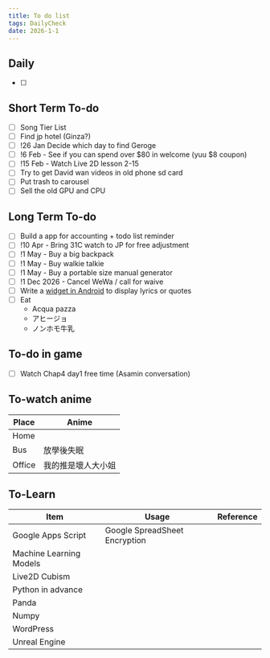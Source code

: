 ```yaml
---
title: To do list
tags: DailyCheck
date: 2026-1-1
---
```


## Daily
- [ ] 
## Short Term To-do
- [ ] Song Tier List
- [ ] Find jp hotel (Ginza?)
- [ ] !26 Jan Decide which day to find Geroge
- [ ] !6 Feb - See if you can spend over $80 in welcome (yuu $8 coupon)
- [ ] !15 Feb - Watch Live 2D lesson 2-15
- [ ] Try to get David wan videos in old phone sd card
- [ ] Put trash to carousel
- [ ] Sell the old GPU and CPU
## Long Term To-do
- [ ] Build a app for accounting + todo list reminder
- [ ] !10 Apr - Bring 31C watch to JP for free adjustment
- [ ] !1 May - Buy a big backpack
- [ ] !1 May - Buy walkie talkie
- [ ] !1 May - Buy a portable size manual generator
- [ ] !1 Dec 2026 - Cancel WeWa / call for waive
- [ ] Write a [widget in Android](https://dev.to/rushitjivani/react-native-ultimate-guide-to-create-a-home-screen-widget-for-ios-and-android-1h9g) to display lyrics or quotes
- [ ] Eat 
	-  Acqua pazza
	- アヒージョ
	- ノンホモ牛乳


## To-do in game
- [ ] Watch Chap4 day1 free time (Asamin conversation)
## To-watch anime

| Place  | Anime     |
| ------ | --------- |
| Home   |           |
| Bus    | 放學後失眠     |
| Office | 我的推是壞人大小姐 |
## To-Learn

| Item                    | Usage                         | Reference |
| ----------------------- | ----------------------------- | --------- |
| Google Apps Script      | Google SpreadSheet Encryption |           |
| Machine Learning Models |                               |           |
| Live2D Cubism           |                               |           |
| Python in advance       |                               |           |
| Panda                   |                               |           |
| Numpy                   |                               |           |
| WordPress               |                               |           |
| Unreal Engine           |                               |           |
